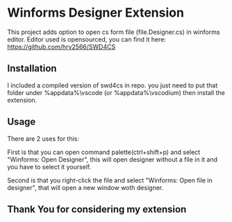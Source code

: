 
# Winforms Designer Extension

This project adds option to open cs form file (file.Designer.cs) in winforms editor. Editor used is opensourced, you can find it here: https://github.com/hry2566/SWD4CS

## Installation

I included a compiled version of swd4cs in repo. you just need to put that folder under %appdata%\vscode (or %appdata%\vscodium) then install the extension.

## Usage

There are 2 uses for this:

First is that you can open command palette(ctrl+shift+p) and select "Winforms: Open Designer", this will open designer without a file in it and you have to select it yourself.

Second is that you right-click the file and select "Winforms: Open file in designer", that will open a new window woth designer.

## Thank You for considering my extension
